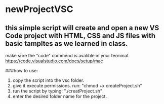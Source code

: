# newProjectVSC

## this simple script will create and open a new VS Code project with HTML, CSS and JS files with basic tampltes as we learned in class.

make sure the "code" commend is avalible in your terminal. https://code.visualstudio.com/docs/setup/mac



###how to use:
1. copy the script into the vsc folder.
2. give it execute permissions. run: "chmod +x createProject.sh"
3. run the script by typing: "./creatProject.sh"
4. enter the desired folder name for the project.
